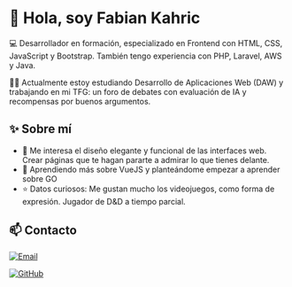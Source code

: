 # 👋 Hola, soy Fabian Kahric

 💻 Desarrollador en formación, especializado en Frontend con HTML, CSS, JavaScript y Bootstrap. También tengo experiencia con PHP, Laravel, AWS  y Java.

👨‍🎓 Actualmente estoy estudiando Desarrollo de Aplicaciones Web (DAW) y trabajando en mi TFG: un foro de debates con evaluación de IA y recompensas por buenos argumentos.

## ✨ Sobre mí

- 👀 Me interesa el diseño elegante y funcional de las interfaces web. Crear páginas que te hagan pararte a admirar lo que tienes delante.
- 🌱 Aprendiendo más sobre VueJS y planteándome empezar a aprender sobre GO
- ⭐ Datos curiosos: Me gustan mucho los videojuegos, como forma de expresión. Jugador de D&D a tiempo parcial.

## 📫 Contacto

[![Email](https://img.shields.io/badge/Email-Dale%20click!-181717?style=for-the-badge&logo=gmail&logoColor=white)](mailto:devfabk@gmail.com)


[![GitHub](https://img.shields.io/badge/GitHub-DevFabK-181717?style=for-the-badge&logo=github)](https://github.com/DevFabK)
